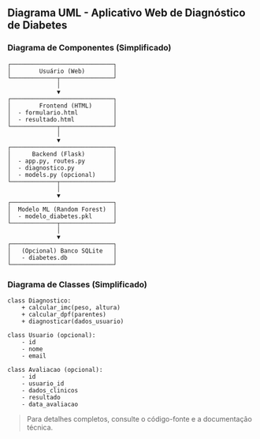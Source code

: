 ## Diagrama UML - Aplicativo Web de Diagnóstico de Diabetes

### Diagrama de Componentes (Simplificado)

```
┌─────────────────────────────┐
│        Usuário (Web)        │
└─────────────┬───────────────┘
              │
              ▼
┌─────────────────────────────┐
│        Frontend (HTML)      │
│  - formulario.html          │
│  - resultado.html           │
└─────────────┬───────────────┘
              │
              ▼
┌─────────────────────────────┐
│      Backend (Flask)        │
│  - app.py, routes.py        │
│  - diagnostico.py           │
│  - models.py (opcional)     │
└─────────────┬───────────────┘
              │
              ▼
┌─────────────────────────────┐
│  Modelo ML (Random Forest)  │
│  - modelo_diabetes.pkl      │
└─────────────┬───────────────┘
              │
              ▼
┌─────────────────────────────┐
│   (Opcional) Banco SQLite   │
│   - diabetes.db             │
└─────────────────────────────┘
```

### Diagrama de Classes (Simplificado)

```
class Diagnostico:
    + calcular_imc(peso, altura)
    + calcular_dpf(parentes)
    + diagnosticar(dados_usuario)

class Usuario (opcional):
    - id
    - nome
    - email

class Avaliacao (opcional):
    - id
    - usuario_id
    - dados_clinicos
    - resultado
    - data_avaliacao
```

> Para detalhes completos, consulte o código-fonte e a documentação técnica.
